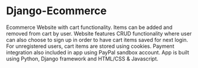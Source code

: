 # Django-Ecommerce
Ecommerce Website with cart functionality. Items can be added and removed from cart by user. 
Website features CRUD functionality where user can also choose to sign up in order to have cart items saved for next login. For unregistered users, cart items are stored using cookies.
Payment integration also included in app using PayPal sandbox account. 
App is built using Python, Django framework and HTML/CSS & Javascript.
